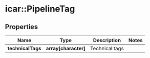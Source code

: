 # icar::PipelineTag


## Properties

Name | Type | Description | Notes
------------ | ------------- | ------------- | -------------
**technicalTags** | **array[character]** | Technical tags | 


